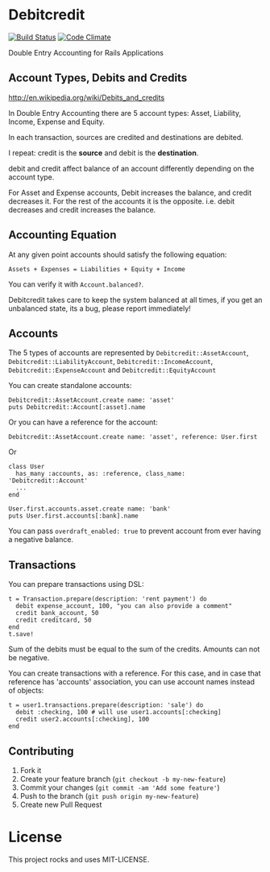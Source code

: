 # Debitcredit

[![Build Status](https://travis-ci.org/vitaly/debitcredit.png)](https://travis-ci.org/vitaly/debitcredit)
[![Code Climate](https://codeclimate.com/github/vitaly/debitcredit.png)](https://codeclimate.com/github/vitaly/debitcredit)

Double Entry Accounting for Rails Applications

## Account Types, Debits and Credits

<http://en.wikipedia.org/wiki/Debits_and_credits>

In Double Entry Accounting there are 5 account types: Asset, Liability, Income,
Expense and Equity.

In each transaction, sources are credited and destinations are debited.

I repeat: credit is the **source** and debit is the **destination**.

debit and credit affect balance of an account differently depending on the
account type.

For Asset and Expense accounts, Debit increases the balance, and credit
decreases it. For the rest of the accounts it is the opposite. i.e. debit
decreases and credit increases the balance.

## Accounting Equation

At any given point accounts should satisfy the following equation:

    Assets + Expenses = Liabilities + Equity + Income

You can verify it with `Account.balanced?`.

Debitcredit takes care to keep the system balanced at all times, if you get an
unbalanced state, its a bug, please report immediately!

## Accounts

The 5 types of accounts are represented by `Debitcredit::AssetAccount`,
`Debitcredit::LiabilityAccount`, `Debitcredit::IncomeAccount`, `Debitcredit::ExpenseAccount` and `Debitcredit::EquityAccount`

You can create standalone accounts:

    Debitcredit::AssetAccount.create name: 'asset'
    puts Debitcredit::Account[:asset].name

Or you can have a reference for the account:

    Debitcredit::AssetAccount.create name: 'asset', reference: User.first

Or

    class User
      has_many :accounts, as: :reference, class_name: 'Debitcredit::Account'
      ...
    end

    User.first.accounts.asset.create name: 'bank'
    puts User.first.accounts[:bank].name

You can pass `overdraft_enabled: true` to prevent account from ever having a
negative balance.

## Transactions

You can prepare transactions using DSL:

    t = Transaction.prepare(description: 'rent payment') do
      debit expense_account, 100, "you can also provide a comment"
      credit bank_account, 50
      credit creditcard, 50
    end
    t.save!

Sum of the debits must be equal to the sum of the credits. Amounts can not be
negative.

You can create transactions with a reference. For this case, and in case that
reference has 'accounts' association, you can use account names instead of objects:

    t = user1.transactions.prepare(description: 'sale') do
      debit :checking, 100 # will use user1.accounts[:checking]
      credit user2.accounts[:checking], 100
    end

## Contributing

1. Fork it
2. Create your feature branch (`git checkout -b my-new-feature`)
3. Commit your changes (`git commit -am 'Add some feature'`)
4. Push to the branch (`git push origin my-new-feature`)
5. Create new Pull Request

# License

This project rocks and uses MIT-LICENSE.